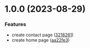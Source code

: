 # 1.0.0 (2023-08-29)


### Features

* create contact page ([3218261](https://github.com/brckd/pages/commit/3218261b9a84d5e870e42f68d07b6aa65959080f))
* create home page ([aa22fe3](https://github.com/brckd/pages/commit/aa22fe3df3bbb94e0a86a065a7c2a7984634ccdd))
